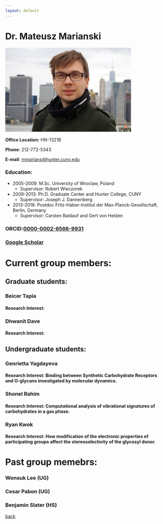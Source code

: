 ```yaml
---
layout: default
---
```


# Dr. Mateusz Marianski

![MM](/assets/img/MMarianski.jpg)


**Office Location**: HN-1321B

**Phone**: 212-772-5343

**E-mail**: mmarians@hunter.cuny.edu

### Education:

- 2005-2009: M.Sc. University of Wroclaw, Poland 
  - Supervisor: Robert Wieczorek                                                                                                                                        
- 2009-2013: Ph.D. Graduate Center and Hunter College, CUNY                                                                                                             
  - Supervisor: Joseph J. Dannenberg                                                                                                                                    
- 2013-2018: Postdoc Fritz-Haber-Institut der Max-Planck-Gesellschaft, Berlin, Germany                                                                                  
  - Supervisor: Carsten Baldauf and Gert von Helden  

### ORCID:[0000-0002-6566-9931](http://orcid.org/0000-0002-6566-9931)
### [Google Scholar](https://scholar.google.com/citations?user=UXI-3uUAAAAJ)

# Current group members:

## Graduate students:

### Beicer Tapia

#### Research Interest: 

### Dhwanit Dave 

#### Research Interest: 

## Undergraduate students:

### Genrietta Yagdayeva

#### Research Interest: Binding between Synthetic Carbohydrate Receptors and O-glycans investigated by molecular dynamics. 

### Shonel Rahim 

#### Research Interest: Computational analysis of vibrational signatures of carbohydrates in a gas phase.

### Ryan Kwok 

#### Research Interest: How modification of the electronic properties of participating groups affect the stereoselectivity of the glycosyl donor.  

# Past group memebrs:

### Wonsuk Lee (UG)

### Cesar Pabon (UG)

### Benjamin Slater (HS)

[back](./)
